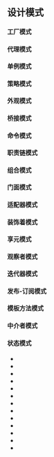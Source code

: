 <!--
 * @Author: your name
 * @Date: 2021-09-07 19:27:14
 * @LastEditTime: 2021-09-07 20:00:55
 * @LastEditors: Please set LastEditors
 * @Description: In User Settings Edit
 * @FilePath: \notes\study notes\设计模式\设计模式.md
-->

## 设计模式

<!-- ---------------------------- -->

#### 工厂模式

#### 代理模式

#### 单例模式

#### 策略模式

#### 外观模式

<!-- ---------------------------- -->

#### 桥接模式

#### 命令模式

#### 职责链模式

<!-- ---------------------------- -->

#### 组合模式

#### 门面模式

#### 适配器模式

#### 装饰着模式

#### 享元模式

#### 观察者模式

<!-- ---------------------------- -->

#### 迭代器模式

#### 发布-订阅模式

#### 模板方法模式

#### 中介者模式

#### 状态模式

<!-- ---------------------------- -->

-
-
-
-
-
-
-
-
-
-
-
-
-
